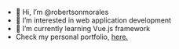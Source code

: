 - 👋 Hi, I’m @robertsonmorales
- 👀 I’m interested in web application development
- 🌱 I’m currently learning Vue.js framework
- Check my personal portfolio, <a href="https://robertson-morales.netlify.app" target="_blank">here.</a>
<!---
robertsonmorales/robertsonmorales is a ✨ special ✨ repository because its `README.md` (this file) appears on your GitHub profile.
You can click the Preview link to take a look at your changes.
--->
